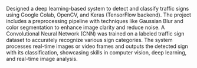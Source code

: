 Designed a deep learning-based system to detect and classify traffic signs using Google Colab, OpenCV, and Keras (TensorFlow backend). 
The project includes a preprocessing pipeline with techniques like Gaussian Blur and color segmentation to enhance image clarity and reduce noise.
A Convolutional Neural Network (CNN) was trained on a labeled traffic sign dataset to accurately recognize various sign categories. 
The system processes real-time images or video frames and outputs the detected sign with its classification, showcasing skills in computer vision, deep learning, and real-time image analysis.
